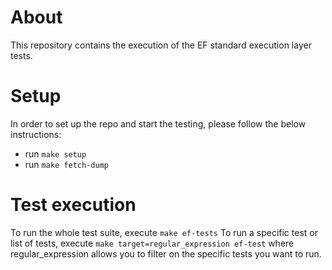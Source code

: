 # About

This repository contains the execution of the EF standard execution layer tests.

# Setup

In order to set up the repo and start the testing, please follow the below
instructions:

-   run `make setup`
-   run `make fetch-dump`

# Test execution

To run the whole test suite, execute `make ef-tests` To run a specific test or
list of tests, execute `make target=regular_expression ef-test` where
regular_expression allows you to filter on the specific tests you want to run.
